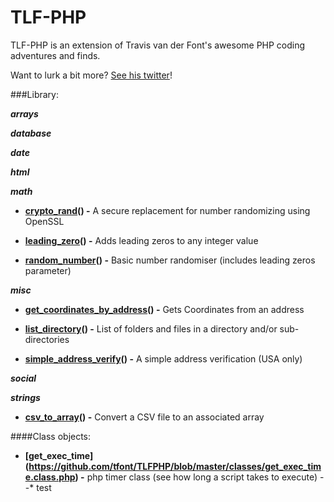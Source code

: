# TLF-PHP

TLF-PHP is an extension of Travis van der Font's awesome PHP coding adventures and finds.

Want to lurk a bit more? [See his twitter](https://twitter.com/travisfont)!

###Library:

***arrays*** 

***database*** 

***date*** 

***html*** 

***math*** 

- **[crypto_rand](https://github.com/tfont/TLFPHP/blob/master/functions/math/crypto_rand.func.php)() -** A secure replacement for number randomizing using OpenSSL

- **[leading_zero](https://github.com/tfont/TLFPHP/blob/master/functions/math/leading_zero.func.php)() -** Adds leading zeros to any integer value

- **[random_number](https://github.com/tfont/TLFPHP/blob/master/functions/math/random_number.func.php)() -** Basic number randomiser (includes leading zeros parameter)

***misc*** 

- **[get_coordinates_by_address](https://github.com/tfont/TLFPHP/blob/master/functions/misc/get_coordinates_by_address.func.php)() -**  Gets Coordinates from an address

- **[list_directory](https://github.com/tfont/TLFPHP/blob/master/functions/misc/list_directory.func.php)() -**  List of folders and files in a directory and/or sub-directories

- **[simple_address_verify](https://github.com/tfont/TLFPHP/blob/master/functions/misc/simple_address_verify.func.php)() -**  A simple address verification (USA only)

***social*** 

***strings*** 

- **[csv_to_array](https://github.com/tfont/TLFPHP/blob/master/functions/strings/csv_to_array.func.php)() -**  Convert a CSV file to an associated array


####Class objects:


- **[get_exec_time] (https://github.com/tfont/TLFPHP/blob/master/classes/get_exec_time.class.php) -**  php timer class (see how long a script takes to execute)
--* test